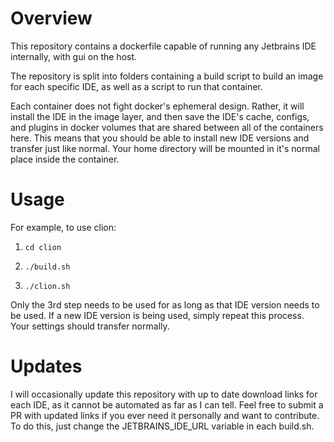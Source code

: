 # Overview
This repository contains a dockerfile capable of running any Jetbrains IDE internally, with gui on the host.

The repository is split into folders containing a build script to build an image for each specific IDE, as well as a 
script to run that container. 

Each container does not fight docker's ephemeral design. Rather, it will install the IDE in the image layer, and then save
the IDE's cache, configs, and plugins in docker volumes that are shared between all of the containers here. This means that you should be able to install new IDE versions and transfer just like normal. Your home directory will be mounted in it's normal place inside the 
container.

# Usage 

For example, to use clion:

1. `cd clion`

2. `./build.sh`

3. `./clion.sh`

Only the 3rd step needs to be used for as long as that IDE version needs to be used. If a new IDE version is being used,
simply repeat this process. Your settings should transfer normally.

# Updates

I will occasionally update this repository with up to date download links for each IDE, as it cannot be automated as far as I 
can tell. Feel free to submit a PR with updated links if you ever need it personally and want to contribute. To do this, just
change the JETBRAINS_IDE_URL variable in each build.sh.
